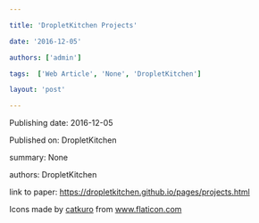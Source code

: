 ---
title: 'DropletKitchen Projects'
date: '2016-12-05'
authors: ['admin']
tags:  ['Web Article', 'None', 'DropletKitchen']
layout: 'post'
---
Publishing date: 2016-12-05

Published on: DropletKitchen

summary: None

authors: DropletKitchen

link to paper: https://dropletkitchen.github.io/pages/projects.html

Icons made by <a href="https://www.flaticon.com/free-icon/bookshelves_3576884" title="catkuro">catkuro</a> from <a href="https://www.flaticon.com/" title="Flaticon"> www.flaticon.com</a>